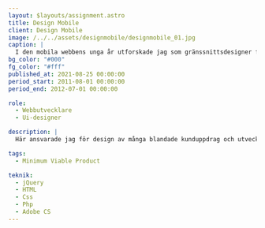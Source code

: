 ```yaml
---
layout: $layouts/assignment.astro
title: Design Mobile
client: Design Mobile
image: /../../assets/designmobile/designmobile_01.jpg
caption: |
  I den mobila webbens unga år utforskade jag som gränssnittsdesigner flera alternativa tekniker till att nå ut till de mobila besökarna, vars andel hade blivit en allt större del av helheten. För Design Mobile utförde jag flertalet projekt från design till produktion på den egna plattformen som jag även hjälpte till att vidareutveckla. 
bg_color: "#000"
fg_color: "#fff"
published_at: 2021-08-25 00:00:00
period_start: 2011-08-01 00:00:00
period_end: 2012-07-01 00:00:00

role:
  - Webbutvecklare
  - Ui-designer

description: |
  Här ansvarade jag för design av många blandade kunduppdrag och utveckling av den egna tekniska plattformen. Design Mobile var en ledande utvecklare av mobilkompatibla webbsiter i den mobila webbens unga år och för mig ett mycket lärorikt arbete i en högst säljorienterad projektorganisation.

tags:
  - Minimum Viable Product

teknik:
  - jQuery
  - HTML
  - Css
  - Php
  - Adobe CS
---
```

